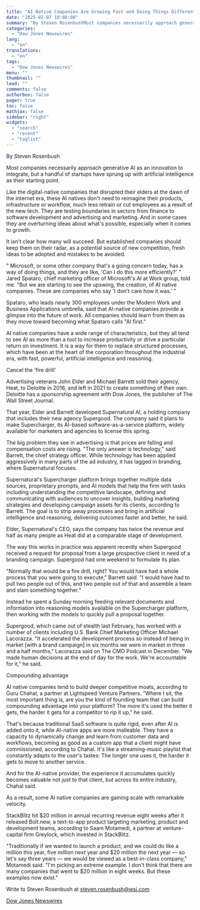 ```yaml
---
title: "AI-Native Companies Are Growing Fast and Doing Things Differently — WSJ"
date: "2025-02-07 18:00:00"
summary: "By Steven RosenbushMost companies necessarily approach generative AI as an innovation to integrate, but a handful of startups have sprung up with artificial intelligence as their starting point.Like the digital-native companies that disrupted their elders at the dawn of the internet era, these AI natives don't need to reimagine their..."
categories:
  - "Dow Jones Newswires"
lang:
  - "en"
translations:
  - "en"
tags:
  - "Dow Jones Newswires"
menu: ""
thumbnail: ""
lead: ""
comments: false
authorbox: false
pager: true
toc: false
mathjax: false
sidebar: "right"
widgets:
  - "search"
  - "recent"
  - "taglist"
---
```


By Steven Rosenbush

Most companies necessarily approach generative AI as an innovation to integrate, but a handful of startups have sprung up with artificial intelligence as their starting point.

Like the digital-native companies that disrupted their elders at the dawn of the internet era, these AI natives don't need to reimagine their products, infrastructure or workflow, much less retrain or cut employees as a result of the new tech. They are testing boundaries in sectors from finance to software development and advertising and marketing. And in some cases they are overturning ideas about what's possible, especially when it comes to growth.

It isn't clear how many will succeed. But established companies should keep them on their radar, as a potential source of new competition, fresh ideas to be adopted and mistakes to be avoided.

" Microsoft, or some other company that's a going concern today, has a way of doing things, and they are like, 'Can I do this more efficiently?' " Jared Spataro, chief marketing officer of Microsoft's AI at Work group, told me. "But we are starting to see the upswing, the creation, of AI native companies. These are companies who say 'I don't care how it was.' "

Spataro, who leads nearly 300 employees under the Modern Work and Business Applications umbrella, said that AI-native companies provide a glimpse into the future of work. All companies should learn from them as they move toward becoming what Spataro calls "AI first."

AI native companies have a wide range of characteristics, but they all tend to see AI as more than a tool to increase productivity or drive a particular return on investment. It is a way for them to replace structured processes, which have been at the heart of the corporation throughout the industrial era, with fast, powerful, artificial intelligence and reasoning.

Cancel the 'fire drill'

Advertising veterans John Elder and Michael Barrett sold their agency, Heat, to Deloitte in 2016, and left in 2021 to create something of their own. Deloitte has a sponsorship agreement with Dow Jones, the publisher of The Wall Street Journal.

That year, Elder and Barrett developed Supernatural AI, a holding company that includes their new agency Supergood. The company said it plans to make Supercharger, its AI-based software-as-a-service platform, widely available for marketers and agencies to license this spring.

The big problem they see in advertising is that prices are falling and compensation costs are rising. "The only answer is technology," said Barrett, the chief strategy officer. While technology has been applied aggressively in many parts of the ad industry, it has lagged in branding, where Supernatural focuses.

Supernatural's Supercharger platform brings together multiple data sources, proprietary prompts, and AI models that help the firm with tasks including understanding the competitive landscape, defining and communicating with audiences to uncover insights, building marketing strategies and developing campaign assets for its clients, according to Barrett. The goal is to strip away processes and bring in artificial intelligence and reasoning, delivering outcomes faster and better, he said.

Elder, Supernatural's CEO, says the company has twice the revenue and half as many people as Heat did at a comparable stage of development.

The way this works in practice was apparent recently when Supergood received a request for proposal from a large prospective client in need of a branding campaign. Supergood had one weekend to formulate its plan.

"Normally that would be a fire drill, right? You would have had a whole process that you were going to execute," Barrett said. "I would have had to pull two people out of this, and two people out of that and assemble a team and slam something together."

Instead he spent a Sunday morning feeding relevant documents and information into reasoning models available on the Supercharger platform, then working with the models to quickly pull a proposal together.

Supergood, which came out of stealth last February, has worked with a number of clients including U.S. Bank Chief Marketing Officer Michael Lacorazza. "It accelerated the development process so instead of being in market [with a brand campaign] in six months we were in market in three and a half months," Lacorazza said on The CMO Podcast in December. "We made human decisions at the end of day for the work. We're accountable for it," he said.

Compounding advantage

AI native companies tend to build deeper competitive moats, according to Guru Chahal, a partner at Lightspeed Venture Partners. "Where I sit, the most important thing is, are you the kind of founding team that can build compounding advantage into your platform? The more it's used the better it gets, the harder it gets for a competitor to rip it up," he said.

That's because traditional SaaS software is quite rigid, even after AI is added onto it, while AI-native apps are more malleable. They have a capacity to dynamically change and learn from customer data and workflows, becoming as good as a custom app that a client might have commissioned, according to Chahal. It's like a streaming-music playlist that constantly adapts to the user's tastes: The longer one uses it, the harder it gets to move to another service.

And for the AI-native provider, the experience it accumulates quickly becomes valuable not just to that client, but across its entire industry, Chahal said.

As a result, some AI native companies are gaining scale with remarkable velocity.

StackBlitz hit $20 million in annual recurring revenue eight weeks after it released Bolt.new, a text-to-app product targeting marketing, product and development teams, according to Saam Motamedi, a partner at venture-capital firm Greylock, which invested in StackBlitz.

"Traditionally if we wanted to launch a product, and we could do like a million this year, five million next year and $20 million the next year — so let's say three years — we would be viewed as a best-in-class company," Motamedi said. "I'm picking an extreme example. I don't think that there are many companies that went to $20 million in eight weeks. But these examples now exist."

Write to Steven Rosenbush at steven.rosenbush@wsj.com

[Dow Jones Newswires](https://www.tradingview.com/news/DJN_DN20250207003908:0/)
